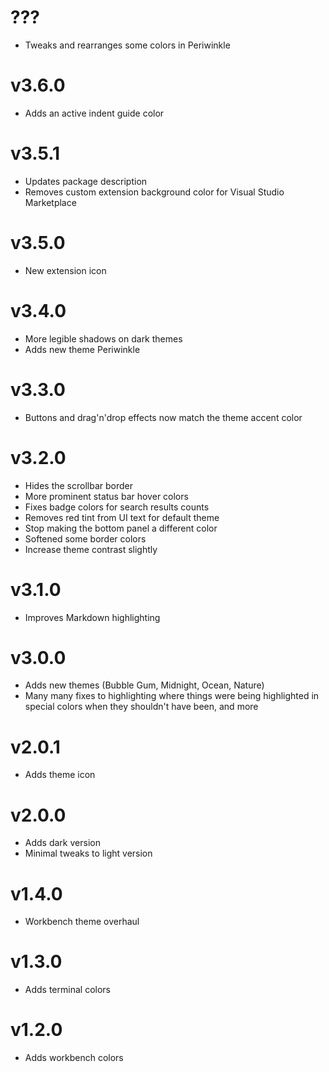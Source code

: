 # ???

- Tweaks and rearranges some colors in Periwinkle

# v3.6.0

- Adds an active indent guide color

# v3.5.1

- Updates package description
- Removes custom extension background color for Visual Studio Marketplace

# v3.5.0

- New extension icon

# v3.4.0

- More legible shadows on dark themes
- Adds new theme Periwinkle

# v3.3.0

- Buttons and drag'n'drop effects now match the theme accent color

# v3.2.0

- Hides the scrollbar border
- More prominent status bar hover colors
- Fixes badge colors for search results counts
- Removes red tint from UI text for default theme
- Stop making the bottom panel a different color
- Softened some border colors
- Increase theme contrast slightly

# v3.1.0

- Improves Markdown highlighting

# v3.0.0

- Adds new themes (Bubble Gum, Midnight, Ocean, Nature)
- Many many fixes to highlighting where things were being highlighted in special
  colors when they shouldn't have been, and more

# v2.0.1

- Adds theme icon

# v2.0.0

- Adds dark version
- Minimal tweaks to light version

# v1.4.0

- Workbench theme overhaul

# v1.3.0

- Adds terminal colors

# v1.2.0

- Adds workbench colors
